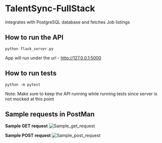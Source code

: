 # TalentSync-FullStack
Integrates with PostgreSQL database and fetches Job listings

## How to run the API
```python flask_server.py```

App will run under the url - http://127.0.0.1:5000 

## How to run tests
```python -m pytest```

Note: Make sure to keep the API running while running tests since server is not mocked at this point

## Sample requests in PostMan

**Sample GET request**
![Sample_get_request](https://github.com/Harshitha-Somala/TalentSync-FullStack/assets/104232955/5afcb65e-9e30-4ed4-b683-e2e89da5a698)

**Sample POST request**
![Sample_post_request](https://github.com/Harshitha-Somala/TalentSync-FullStack/assets/104232955/e09e09ef-5f6e-4d97-a051-9e6aa5f355f4)
